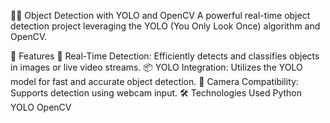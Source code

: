 🕵️‍♂️ Object Detection with YOLO and OpenCV
A powerful real-time object detection project leveraging the YOLO (You Only Look Once) algorithm and OpenCV.

🚀 Features
🎯 Real-Time Detection: Efficiently detects and classifies objects in images or live video streams.
📦 YOLO Integration: Utilizes the YOLO model for fast and accurate object detection.
🎥 Camera Compatibility: Supports detection using webcam input.
🛠️ Technologies Used
Python
YOLO
OpenCV

